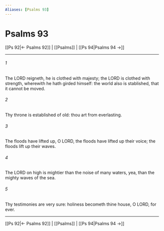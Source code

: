 ```yaml
---
Aliases: [Psalms 93]
---
```

# Psalms 93

[[Ps 92|← Psalms 92]] | [[Psalms]] | [[Ps 94|Psalms 94 →]]
***



###### 1 
The LORD reigneth, he is clothed with majesty; the LORD is clothed with strength, wherewith he hath girded himself: the world also is stablished, that it cannot be moved. 

###### 2 
Thy throne is established of old: thou art from everlasting. 

###### 3 
The floods have lifted up, O LORD, the floods have lifted up their voice; the floods lift up their waves. 

###### 4 
The LORD on high is mightier than the noise of many waters, yea, than the mighty waves of the sea. 

###### 5 
Thy testimonies are very sure: holiness becometh thine house, O LORD, for ever.

***
[[Ps 92|← Psalms 92]] | [[Psalms]] | [[Ps 94|Psalms 94 →]]
